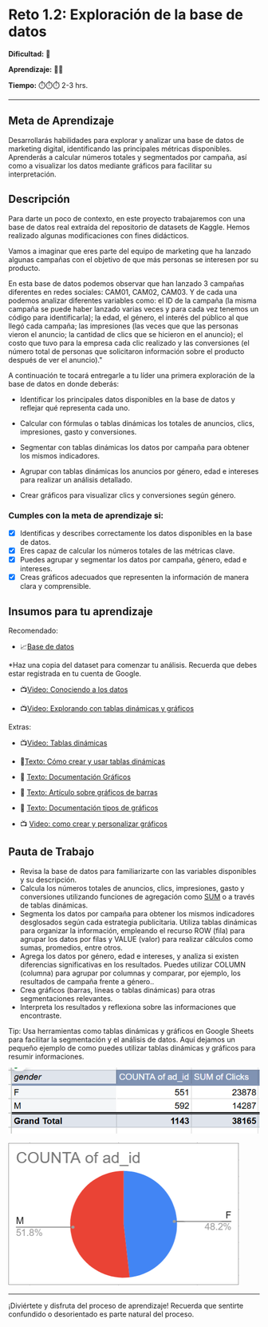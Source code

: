 # Reto 1.2: Exploración de la base de datos


**Dificultad:** 🌻


**Aprendizaje:** 🍯🍯


**Tiempo:** ⏱️️⏱️️⏱️️ 2-3 hrs.




---


## Meta de Aprendizaje
Desarrollarás habilidades para explorar y analizar una base de datos de marketing digital, identificando las principales métricas disponibles. Aprenderás a calcular números totales y segmentados por campaña, así como a visualizar los datos mediante gráficos para facilitar su interpretación.

## Descripción
Para darte un poco de contexto, en este proyecto trabajaremos con una base de datos real extraída del repositorio de datasets de Kaggle. Hemos realizado algunas modificaciones con fines didácticos.

Vamos a imaginar que eres parte del equipo de marketing que ha lanzado algunas campañas con el objetivo de que más personas se interesen por su producto.

En esta base de datos podemos observar que han lanzado 3 campañas diferentes en redes sociales: CAM01, CAM02, CAM03. Y de cada una podemos analizar diferentes variables como: el ID de la campaña (la misma campaña se puede haber lanzado varias veces y para cada vez tenemos un código para identificarla); la edad, el género, el interés del público al que llegó cada campaña; las impresiones (las veces que que las personas vieron el anuncio;  la cantidad de clics que se hicieron en el anuncio); el costo que tuvo para la empresa cada clic realizado y las conversiones (el número total de personas que solicitaron información sobre el producto después de ver el anuncio)."

A continuación te tocará entregarle a tu líder una primera exploración de la base de datos en donde deberás:

- Identificar los principales datos disponibles en la base de datos y reflejar qué representa cada uno.


- Calcular con fórmulas o tablas dinámicas los totales de anuncios, clics, impresiones, gasto y conversiones.


- Segmentar con tablas dinámicas los datos por campaña para obtener los mismos indicadores.


- Agrupar con tablas dinámicas los anuncios por género, edad e intereses para realizar un análisis detallado.


- Crear gráficos para visualizar clics y conversiones según género.



### Cumples con la meta de aprendizaje si:
- [x] Identificas y describes correctamente los datos disponibles en la base de datos.
- [x] Eres capaz de calcular los números totales de las métricas clave.
- [x] Puedes agrupar y segmentar los datos por campaña, género, edad e intereses.
- [x] Creas gráficos adecuados que representen la información de manera clara y comprensible.

## Insumos para tu aprendizaje

Recomendado:

- 📈[Base de datos](https://docs.google.com/spreadsheets/d/1WZQDO4b-CrXtiYbgGk__mcmtKofkP6q3_AuFcJ6xkcw/copy?)

*Haz una copia del dataset para comenzar tu análisis. Recuerda que debes estar registrada en tu cuenta de Google.

- 📺[Video: Conociendo a los datos](https://www.loom.com/share/8853d43f94c840a49090675979c8bb52?sid=685d6b73-f010-4fba-8ce0-544cd2779b76)

- 📺[Video: Explorando con tablas dinámicas y gráficos](https://www.loom.com/share/29f67d8f8cf54c8d8e43d05e14492735?sid=9e6d4fd2-c9ed-4646-9240-185c1a90b721)

Extras:

- 📺[Video: Tablas dinámicas](https://www.loom.com/share/5937ac5fb32c424285e952bc07097580?sid=44e51ec0-a90d-4657-ab8d-ed543513adff)

- 📄[Texto: Cómo crear y usar tablas dinámicas](https://support.google.com/docs/answer/1272900?sjid=13953989927308243057-EU)

- 📄 [Texto: Documentación Gráficos](https://support.google.com/docs/answer/63824?hl=es&co=GENIE.Platform%3DDesktop)

- 📄 [Texto: Artículo sobre gráficos de barras](https://tipshojasdecalculo.com/grafico-de-barras-en-google-sheets/)

- 📄 [Texto: Documentación tipos de gráficos](https://support.google.com/docs/answer/190718?hl=es-419)

- 📺 [Video: como crear y personalizar gráficos](https://www.youtube.com/watch?v=Ws2cTgMTPQE&t=17s)



## Pauta de Trabajo
- Revisa la base de datos para familiarizarte con las variables disponibles y su descripción.
- Calcula los números totales de anuncios, clics, impresiones, gasto y conversiones utilizando funciones de agregación como [SUM](https://support.google.com/docs/answer/3093669?hl=es-419) o a través de tablas dinámicas.
- Segmenta los datos por campaña para obtener los mismos indicadores desglosados según cada estrategia publicitaria. Utiliza tablas dinámicas para organizar la información, empleando el recurso ROW (fila) para agrupar los datos por filas y VALUE (valor) para realizar cálculos como sumas, promedios, entre otros.
- Agrega los datos por género, edad e intereses, y analiza si existen diferencias significativas en los resultados. Puedes utilizar COLUMN (columna) para agrupar por columnas y comparar, por ejemplo, los resultados de campaña frente a género..
- Crea gráficos (barras, líneas o tablas dinámicas) para otras segmentaciones relevantes.
- Interpreta los resultados y reflexiona sobre las informaciones que encontraste.

Tip: Usa herramientas como tablas dinámicas y gráficos en Google Sheets para facilitar la segmentación y el análisis de datos. Aquí dejamos un pequeño ejemplo de como puedes utilizar tablas dinámicas y gráficos para resumir informaciones.

![image](https://raw.githubusercontent.com/Laboratoria/digitaljumpstart-curriculum/main/COURSES/DATA/00_assets/imgen_mkt_0102_01.png)


![image](https://raw.githubusercontent.com/Laboratoria/digitaljumpstart-curriculum/main/COURSES/DATA/00_assets/imgen_mkt_0102_02.png)


---


¡Diviértete y disfruta del proceso de aprendizaje! Recuerda que sentirte confundido o desorientado es parte natural del proceso.